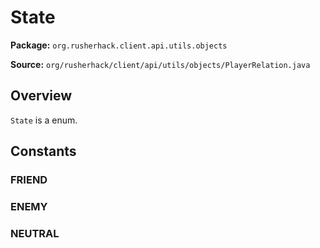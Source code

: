 # State

**Package:** `org.rusherhack.client.api.utils.objects`

**Source:** `org/rusherhack/client/api/utils/objects/PlayerRelation.java`

## Overview

`State` is a enum.

## Constants

### FRIEND

### ENEMY

### NEUTRAL

